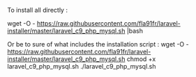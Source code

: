 To install all directly : 

wget -O - https://raw.githubusercontent.com/fla91fr/laravel-installer/master/laravel_c9_php_mysql.sh |bash

Or be to sure of what includes the installation script : 
wget -O - https://raw.githubusercontent.com/fla91fr/laravel-installer/master/laravel_c9_php_mysql.sh
chmod +x laravel_c9_php_mysql.sh
./laravel_c9_php_mysql.sh 
